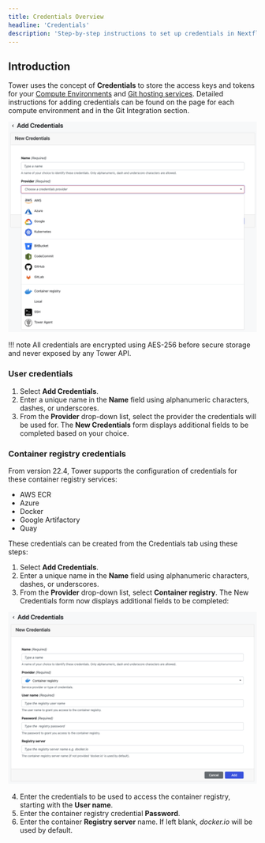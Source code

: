 ```yaml
---
title: Credentials Overview
headline: 'Credentials'
description: 'Step-by-step instructions to set up credentials in Nextflow Tower.'
---
```


## Introduction

Tower uses the concept of **Credentials** to store the access keys and tokens for your [Compute Environments](../compute-envs/overview.md) and [Git hosting services](../git/overview.md). Detailed instructions for adding credentials can be found on the page for each compute environment and in the Git Integration section. 


![](_images/credentials_overview.png)

!!! note 
    All credentials are encrypted using AES-256 before secure storage and never exposed by any Tower API.

### User credentials

1. Select **Add Credentials**. 
2. Enter a unique name in the **Name** field using alphanumeric characters, dashes, or underscores. 
3. From the **Provider** drop-down list, select the provider the credentials will be used for. The **New Credentials** form displays additional fields to be completed based on your choice. 

### Container registry credentials 

From version 22.4, Tower supports the configuration of credentials for these container registry services:

- AWS ECR
- Azure
- Docker
- Google Artifactory
- Quay 

 These credentials can be created from the Credentials tab using these steps:


1. Select **Add Credentials**. 
2. Enter a unique name in the **Name** field using alphanumeric characters, dashes, or underscores. 
3. From the **Provider** drop-down list, select **Container registry**. The New Credentials form now displays additional fields to be completed: 

![](_images/container_registry_credentials_blank.png)

4. Enter the credentials to be used to access the container registry, starting with the **User name**.
5. Enter the container registry credential **Password**.
6. Enter the container **Registry server** name. If left blank, _docker.io_ will be used by default.  

